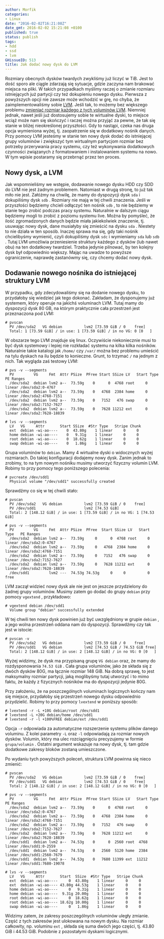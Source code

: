 ```yaml
---
author: Morfik
categories:
- Linux
date: "2016-02-02T16:21:08Z"
date_gmt: 2016-02-02 15:21:08 +0100
published: true
status: publish
tags:
- hdd
- ssd
- lvm
GHissueID: 513
title: Jak dodać nowy dysk do LVM
---
```


Rozmiary obecnych dysków twardych zwykliśmy już liczyć w TiB. Jest to dość sporo ale ciągle zdarzają
się sytuacje, gdzie zaczyna nam brakować miejsca na pliki. W takich przypadkach myślimy raczej o
zmianie rozmiaru istniejących już partycji czy też dokupieniu nowego dysku. Pierwsza z powyższych
opcji nie zawsze może wchodzić w grę, no chyba, że zaimplementowaliśmy sobie [LVM][1]. Jeśli tak,
to możemy bez większego problemu [zmieniać rozmiar każdego z tych voluminów LVM][2]. Niemniej
jednak, nawet jeśli już dostosujemy sobie te wirtualne dyski, to miejsce wciąż może nam się
skończyć i raczej można przyjąć za pewne, że tak się stanie w bliżej nieokreślonej przyszłości. Gdy
to nastąpi, czeka nas druga opcja wymieniona wyżej, tj. zaopatrzenie się w dodatkowy nośnik danych.
Przy pomocy LVM jesteśmy w stanie ten nowy dysk dodać do istniejącej grupy voluminów i zwiększyć tym
wirtualnym partycjom rozmiar bez potrzeby przerywania pracy systemu, czy też wykonywania dodatkowych
czynności związanych z formatowaniem i instalowaniem systemu na nowo. W tym wpisie postaramy się
przebrnąć przez ten proces.

<!--more-->
## Nowy dysk, a LVM

Jak wspomnieliśmy we wstępie, dodawanie nowego dysku HDD czy SDD do LVM nie jest żadnym problemem.
Natomiast w drugą stronę, to już tak miło nie jest. Załóżmy na chwilę, że mamy do dyspozycji dysk
`sda` i dokupiliśmy dysk `sdb` . Rozmiary nie mają w tej chwili znaczenia. Jeśli w przyszłości
będziemy chcieli odłączyć ten nośnik `sdb` , to nie będziemy w stanie tego zrobić podczas pracy
systemu. Naturalnie w dalszym ciągu będziemy mogli to zrobić z poziomu systemu live. Można by
pomyśleć, że ilość zgromadzonych danych będzie miała jakiekolwiek znaczenie, tj. usuwając nowy
dysk, dane musiałyby się zmieścić na dysku `sda` . Niestety to nie działa w ten sposób. Inaczej
sprawa ma się, gdy taki nośnik chcielibyśmy wymienić, czyli dokupiliśmy dysk `sdc` i wymieniamy
`sda` lub `sdb` . Tutaj LVM umożliwia przeniesienie struktury każdego z dysków (lub nawet obu) na
ten dodatkowy twardziel. Trzeba jedynie pilnować, by ten kolejny dysk był odpowiednio większy. Mając
na uwadze to powyższe ograniczenie, naprawdę zastanówmy się, czy chcemy dodać nowy dysk.

## Dodawanie nowego nośnika do istniejącej struktury LVM

W przypadku, gdy zdecydowaliśmy się na dodanie nowego dysku, to przydałoby się wiedzieć jak tego
dokonać. Zakładam, że dysponujemy już systemem, który operuje na jakichś voluminach LVM. Tutaj mamy
do dyspozycji dysk 80 GB, na którym praktycznie cała przestrzeń jest przeznaczona pod LVM:

    # pvscan
      PV /dev/sda2   VG debian          lvm2 [73.59 GiB / 0    free]
      Total: 1 [73.59 GiB] / in use: 1 [73.59 GiB] / in no VG: 0 [0   ]

W obszarze tego LVM znajduje się linux. Oczywiście niekoniecznie musi to być dysk systemowy i lepiej
nie rozkładać systemu na kilka kilka nośników. Naturalnie takie katalogi jak `/home/` czy `/var/`
można bez problemu umieścić na tylu dyskach na ilu będzie to konieczne. Grunt, to trzymać `/` na
jednym z nich. Tak wygląda zaś testowy LVM:

    # pvs -v --segments
      PV         VG     Fmt  Attr PSize  PFree Start SSize LV   Start Type   PE Ranges
      /dev/sda2  debian lvm2 a--  73.59g    0      0  4768 root     0 linear /dev/sda2:0-4767
      /dev/sda2  debian lvm2 a--  73.59g    0   4768  2384 home     0 linear /dev/sda2:4768-7151
      /dev/sda2  debian lvm2 a--  73.59g    0   7152   476 swap     0 linear /dev/sda2:7152-7627
      /dev/sda2  debian lvm2 a--  73.59g    0   7628 11212 ext      0 linear /dev/sda2:7628-18839

    # lvs -v --segments
      LV   VG     Attr       Start SSize  #Str Type   Stripe Chunk
      ext  debian -wi-ao----    0  43.80g    1 linear     0     0
      home debian -wi-ao----    0   9.31g    1 linear     0     0
      root debian -wi-ao----    0  18.62g    1 linear     0     0
      swap debian -wi-ao----    0   1.86g    1 linear     0     0

Grupa voluminów to `debian`. Mamy 4 wirtualne dyski o widocznych wyżej rozmiarach. Do takiej
konfiguracji dodajemy nowy dysk. Zanim jednak to zrobimy, to na tym nowym nośniku musimy utworzyć
fizyczny volumin LVM. Robimy to przy pomocy tego poniższego polecenia:

    # pvcreate /dev/sdd1
      Physical volume "/dev/sdd1" successfully created

Sprawdźmy co się w tej chwili stało:

    # pvscan
      PV /dev/sda2   VG debian          lvm2 [73.59 GiB / 0    free]
      PV /dev/sdd1                      lvm2 [74.53 GiB]
      Total: 2 [148.12 GiB] / in use: 1 [73.59 GiB] / in no VG: 1 [74.53 GiB]

    # pvs -v --segments
      PV         VG     Fmt  Attr PSize  PFree  Start SSize LV   Start Type   PE Ranges
      /dev/sda2  debian lvm2 a--  73.59g     0      0  4768 root     0 linear /dev/sda2:0-4767
      /dev/sda2  debian lvm2 a--  73.59g     0   4768  2384 home     0 linear /dev/sda2:4768-7151
      /dev/sda2  debian lvm2 a--  73.59g     0   7152   476 swap     0 linear /dev/sda2:7152-7627
      /dev/sda2  debian lvm2 a--  73.59g     0   7628 11212 ext      0 linear /dev/sda2:7628-18839
      /dev/sdd1         lvm2 ---  74.53g 74.53g     0     0          0 free

LVM zaczął widzieć nowy dysk ale nie jest on jeszcze przydzielony do żadnej grupy voluminów. Musimy
zatem go dodać do grupy `debian` przy pomocy `vgextend` , przykładowo:

    # vgextend debian /dev/sdd1
      Volume group "debian" successfully extended

W tej chwili ten nowy dysk powinien już być uwzględniony w grupie `debian` , a jego wolna przestrzeń
oddana nam do dyspozycji. Sprawdźmy czy tak jest w istocie:

    # pvscan -v
      PV /dev/sda2   VG debian          lvm2 [73.59 GiB / 0    free]
      PV /dev/sdd1   VG debian          lvm2 [74.53 GiB / 74.53 GiB free]
      Total: 2 [148.12 GiB] / in use: 2 [148.12 GiB] / in no VG: 0 [0   ]

Wyżej widzimy, że dysk ma przypisaną grupę `VG debian` oraz, że mamy do rozdysponowania
`74.53 GiB` . Cała grupa voluminów, jako że składa się z dwóch dysków 80G, ma łącznie rozmiar
148 GiB. Na dobrą sprawę, to jest maksymalny rozmiar partycji, jaką moglibyśmy tutaj utworzyć i to
mimo faktu, że każdy z fizycznych nośników ma do dyspozycji jedynie 80G.

Przy założeniu, że na poszczególnych voluminach logicznych kończy nam się miejsce, przydałoby się
przestrzeń nowego dysku odpowiednio przydzielić. Robimy to przy pomocy `lvextend` w poniższy sposób:

    # lvextend -r -L +10G debian/root /dev/sdd1
    # lvextend -L +20G debian/home /dev/sdd1
    # lvextend -r -l +100%FREE debian/ext /dev/sdd1

Opcja `-r` odpowiada za automatyczne rozszerzenie systemu plików danego voluminu. Z kolei parametry
`-L` oraz `-l` odpowiadają za rozmiar nowych dysków. Volumin, który ma ulec rozciągnięciu
precyzujemy w formie `grupa/volumin` . Ostatni argument wskazuje na nowy dysk, tj. tam gdzie
dodatkowe zakresy bloków zostaną umieszczone.

Po wydaniu tych powyższych poleceń, struktura LVM powinna się nieco zmienić:

    # pvscan
      PV /dev/sda2   VG debian          lvm2 [73.59 GiB / 0    free]
      PV /dev/sdd1   VG debian          lvm2 [74.53 GiB / 0    free]
      Total: 2 [148.12 GiB] / in use: 2 [148.12 GiB] / in no VG: 0 [0   ]

    # pvs -v --segments
      PV         VG     Fmt  Attr PSize  PFree Start SSize LV   Start Type   PE Ranges
      /dev/sda2  debian lvm2 a--  73.59g    0      0  4768 root     0 linear /dev/sda2:0-4767
      /dev/sda2  debian lvm2 a--  73.59g    0   4768  2384 home     0 linear /dev/sda2:4768-7151
      /dev/sda2  debian lvm2 a--  73.59g    0   7152   476 swap     0 linear /dev/sda2:7152-7627
      /dev/sda2  debian lvm2 a--  73.59g    0   7628 11212 ext      0 linear /dev/sda2:7628-18839
      /dev/sdd1  debian lvm2 a--  74.53g    0      0  2560 root  4768 linear /dev/sdd1:0-2559
      /dev/sdd1  debian lvm2 a--  74.53g    0   2560  5120 home  2384 linear /dev/sdd1:2560-7679
      /dev/sdd1  debian lvm2 a--  74.53g    0   7680 11399 ext  11212 linear /dev/sdd1:7680-19078

    # lvs -v --segments
      LV   VG     Attr       Start  SSize  #Str Type   Stripe Chunk
      ext  debian -wi-ao----     0  43.80g    1 linear     0     0
      ext  debian -wi-ao---- 43.80g 44.53g    1 linear     0     0
      home debian -wi-ao----     0   9.31g    1 linear     0     0
      home debian -wi-ao----  9.31g 20.00g    1 linear     0     0
      root debian -wi-ao----     0  18.62g    1 linear     0     0
      root debian -wi-ao---- 18.62g 10.00g    1 linear     0     0
      swap debian -wi-ao----     0   1.86g    1 linear     0     0

Widzimy zatem, że zakresy poszczególnych voluminów uległy zmianie. Część z tych zakresów jest
ulokowana na nowym dysku. Na rozmiar całkowity, np. voluminu `ext` , składa się suma dwóch jego
części, tj. 43.80 GiB i 44.53 GiB. Podobnie z pozostałymi dyskami logicznymi.


[1]: https://pl.wikipedia.org/wiki/LVM
[2]: /post/zmiana-rozmiaru-lvm/
